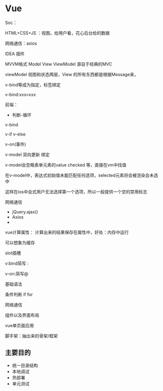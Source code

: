 # Vue

Soc：

 HTML+CSS+JS ：视图，给用户看，花心后台给的数据



网络通信：axios



IDEA  插件

MVVM格式 Model View ViewModel
源自于经典的MVC 

viewModel 视图和状态两层，View 的所有东西都是根据Message来，


v-bind等成为指定，标签绑定

v-bind:xxx=xxx

前端：

- 判断-循环

v-bind

v-if v-else


v-on(事件) 

v-model 双向更新 绑定

v-model会忽略表单元素的value checked 等，直接在vm中找值

在v-model中，表达式初始值未能匹配任何选项，selected元素将会被渲染会未选中

这样在ios中会式用户无法选择第一个选项，所以一般提供一个空的禁用标志


网络通信

- jQuery.ajax()
- Axios
- 

vue计算属性： 计算出来的结果保存在属性中，好处：内存中运行

可以想象为缓存

slot插槽

v:bind简写 :

v-on:简写@


基础语法

条件判断 if for

网络通信

组件以及界面布局

vue单页面应用

脚手架：抽出来的骨架/框架
## 主要目的
- 统一目录结构
- 本地调试
- 热部署
- 单元测试
